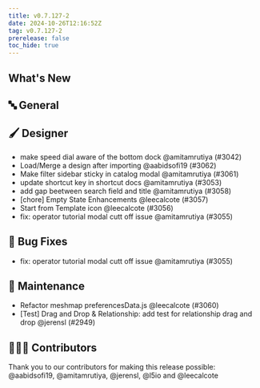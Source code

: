 ```yaml
---
title: v0.7.127-2
date: 2024-10-26T12:16:52Z
tag: v0.7.127-2
prerelease: false
toc_hide: true
---
```


## What's New
## 🔤 General
## 🖌️ Designer

- make speed dial aware of the bottom dock  @amitamrutiya (#3042)
- Load/Merge a design after importing @aabidsofi19 (#3062)
- Make filter sidebar sticky in catalog modal @amitamrutiya (#3061)
- update shortcut key in shortcut docs @amitamrutiya (#3053)
- add gap beetween search field and title @amitamrutiya (#3058)
- [chore] Empty State Enhancements @leecalcote (#3057)
- Start from Template icon @leecalcote (#3056)
- fix: operator tutorial modal cutt off issue @amitamrutiya (#3055)

## 🐛 Bug Fixes

- fix: operator tutorial modal cutt off issue @amitamrutiya (#3055)

## 🧰 Maintenance

- Refactor meshmap preferencesData.js @leecalcote (#3060)
- [Test] Drag and Drop \& Relationship: add test for relationship drag and drop @jerensl (#2949)

## 👨🏽‍💻 Contributors

Thank you to our contributors for making this release possible:
@aabidsofi19, @amitamrutiya, @jerensl, @l5io and @leecalcote
